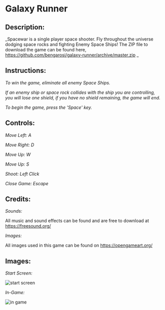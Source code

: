 # Galaxy Runner

## Description:
  _Spacewar is a single player space shooter. Fly throughout the universe dodging space rocks and fighting Enemy Space Ships! The ZIP file to download the game can be found here,  https://github.com/bengarosi/galaxy-runner/archive/master.zip _ 

## Instructions:
  _To win the game, eliminate all enemy Space Ships._

  _If an enemy ship or space rock collides with the ship you are controlling, you will lose one shield, if you have no shield remaining, the game will end._

  _To begin the game, press the 'Space' key._

## Controls:
  _Move Left: A_

  _Move Right: D_

  _Move Up: W_

  _Move Up: S_

  _Shoot: Left Click_

  _Close Game: Escape_

## Credits:
  _Sounds:_

  All music and sound effects can be found and are free to download at https://freesound.org/ 
  
  _Images:_

  All images used in this game can be found on https://opengameart.org/

## Images:
  _Start Screen:_
  
  ![start screen](/space_war/assets/images/screenshots/ss1)

  _In-Game:_
  
  ![in game](/space_war/assets/images/screenshots/ss2)
